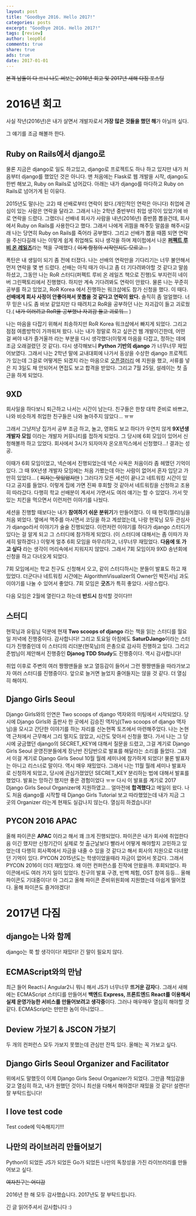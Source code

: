 ```yaml
---
layout: post
title: "Goodbye 2016. Hello 2017!"
categories: posts
excerpt: "Goodbye 2016. Hello 2017!"
tags: [review]
author: leop0ld
comments: true
share: true
ads: true
date: 2017-01-01
---
```


<del>본격 남들이 다 쓰니 나도 써보는 2016년 회고 및 2017년 새해 다짐 포스팅</del>

# 2016년 회고

사실 작년(2016년)은 내가 살면서 개발자로서 **가장 많은 것들을 했던 해**가 아닐까 싶다.

그 얘기를 조금 해볼까 한다.


## Ruby on Rails에서 django로

물론 지금은 django로 일도 하고있고, django로 프로젝트도 하나 하고 있지만 내가 처음부터 django를 했었던 것은 아니다. 맨 처음에는 Flask로 웹 개발을 시작, django도 한번 해보고, Ruby on Rails로 넘어갔다. 아래는 내가 django를 마다하고 Ruby on Rails로 넘어가게 된 이유다.

2015년도 말(나는 고2) 때 선배로부터 연락이 왔다.(개인적인 연락은 아니다) 취업에 관심이 있는 사람은 연락을 달라고. 그래서 나는 2학년 중반부터 취업 생각이 있었기에 바로 연락을 드렸다. 그랬더니 선배네 회사가 사람을 내년(2016년) 중반쯤 뽑을건데, 회사에서 Ruby on Rails를 사용한다고 했다.
그래서 나에게 귀띔을 해주듯 말씀을 해주시길래 나는 당연히 Ruby on Rails를 죽어라 공부했다. 그리고 선배가 뽑을 때쯤 되면 연락을 주신다길래 나는 이렇게 쉽게 취업해도 되나 생각을 하며 제이펍에서 나온 [**퍼펙트 루비 온 레일즈**](http://jpub.tistory.com/529)라는 책을 구매했다.( ~~이게 함정의 시작인지도 모르고...~~ )

폭탄은 내 생일이 되기 좀 전에 터졌다. 나는 선배의 연락만을 기다리기는 너무 불안해서 먼저 연락을 몇 번 드렸다. 선배는 아직 때가 아니고 좀 더 기다려봐야할 것 같다고 말씀하셨고, 그동안 나는 RoR 스터디(퍼펙트 루비 온 레일즈 책으로 진행)도 부지런히 네이버 그린팩토리에서 진행했다. 하지만 계속 기다려봐도 연락이 안왔다.
물론 나는 꾸준히 공부를 하고 있었고, RoR Korea 에서 진행하는 워크샵에도 참가 신청을 했다. 이 때다. **선배에게 회사 사정이 안좋아져서 못뽑을 것 같다고 연락이 왔다.** 솔직히 좀 얼얼했다. 너무 믿은 나도 좀 바보 같았지만 다 때려치고 RoR을 공부하던 나는 자괴감이 들고 괴로웠다.( ~~내가 이러려고 RoR을 공부했나 자괴감 들고 괴로워...~~ )

나는 마음을 다잡기 위해서 죄송하지만 RoR Korea 워크샵에서 빠지게 되었다. 그리고 점점 여름방학이 가까워져 왔다. 나는 내가 정말로 하고 싶은건 웹 개발이긴한데, 어떤 걸 써야 내가 즐거울까 라는 부분을 다시 생각했다(이렇게 마음을 다잡고, 정하는 데에 조금 오래걸렸던 것 같다). 다시 생각해보니 **Python 기반의 django** 가 너무너무 재밌어보였다. 그래서 나는 2학년 말에 교내대회에 나가서 동상을 수상한 django 프로젝트가 있는데 그걸로 어떻게든 되겠지 라는 마음으로 [오픈갤러리](http://www.opengallery.co.kr/) 에 지원을 했고, 서류를 넣은 지 3일도 채 안되어서 면접도 보고 합격을 받았다. 그리고 7월 25일, 설레이는 첫 출근을 하게 되었다.


## 9XD

회사일을 하다보니 퇴근하고 나서는 시간이 남는다.
친구들은 한창 대학 준비로 바쁘고, 나와 비슷하게 취업한 친구들은 나와 놀아주지 않았다... ㅠㅠ

그래서 그냥저냥 집가서 공부 조금 하고, 놀고, 영화도 보고 하다가 우연치 않게 **9X년생 개발자 모임** 이라는 개발자 커뮤니티를 접하게 되었다.
그 당시에 6회 모임이 있어서 신청해볼까 하고 있었다. 회사에서 3시가 되자마자 온오프믹스에서 신청했다...! 결과는 성공.

이때가 6회 모임이었고, 넥슨에서 진행되었는데 넥슨 사옥은 처음이라 좀 헤맸던 기억이 있다.
그 때 9X년생 개발자 모임에는 처음 가봤는데 아는 사람이 없어서 혼자 입닫고 가만히 있었다... ( ~~피자는 맛있었지만~~ )
그러다가 모든 세션이 끝나고 네트워킹 시간이 있다고 공지를 들었다.
이렇게 집에 가면 진짜 후회할 것 같아서 네트워킹을 신청하고 조용히 따라갔다. 다행히 학교 선배분이 계셔서 가면서도 여러 얘기는 할 수 있었다.
가서 맛있는 치킨을 먹으면서 이런저런 이야기를 나눴다.

세션을 진행할 때보다는 내가 **참여하기 쉬운 분위기**가 만들어졌다.
이 때 현묵(젤리)님을 처음 뵈었다. 옆에서 맥주를 마시면서 코딩을 하고 계셨었는데, 나랑 현묵님 모두 관심사가 django라서 이야기가 술술 진행되었다.
이런저런 이야기를 하다가 django 스터디가 있다는 걸 알게 되고 그 스터디에 참가하게 되었다. (이 스터디에 대해서는 좀 이따가 자세히 말하겠다.)
이렇게 얼추 6회 모임을 마무리하고, 너무너무 재밌었다. **다음에 또 가고 싶다** 라는 생각이 머리속에서 지워지지 않았다.
그래서 7회 모임이자 9XD 송년회에 신청을 하고 다녀오게 되었다.

7회 모임에서는 학교 친구도 신청해서 오고, 같이 스터디하시는 분들이 발표도 하고 재밌었다.
더군다나 네트워킹 시간에는 AlgorithmVisualizer의 Owner인 박진서님 과도 이야기를 나눌 수 있어서 좋았다.
7회 모임은 **굿즈**가 특히 좋았다. 사랑스럽다.

다음 모임은 2월에 열린다고 하는데 **반드시** 참석할 것이다!!!


## 스터디

현묵님과 유림님 덕분에 현재 **Two scoops of django** 라는 책을 읽는 스터디를 월요일 저녁에 진행중이다. 감사합니다!
그리고 토요일 아침에도 **SaturDJango**이라는 스터디가 진행중인데 이 스터디의 리더분(현묵님)의 은총으로 감사히 진행하고 있다.
그리고 준범님이 제안해서 진행중인 **Djanog TDD Study**도 진행중이다. 역시 감사합니다!

취업 이후로 주변의 여러 짱짱맨들을 보고 열등감이 들어서 그런 짱짱맨들을 따라가보고자 여러 스터디를 진행중이다.
앞으로 늘거면 늘었지 줄어들지는 않을 것 같다. 더 열심히 해야지.


## Django Girls Seoul

Django Girls와의 인연은 Two scoops of django 역자와의 미팅에서 시작되었다.
당시에 Django Girls와 출판사 한 곳에서 김승진 역자님(Two scoops of django 역자님)을 모시고 간단한 이야기를 하는 자리를 신논현쪽 토즈에서 마련해주었다.
나는 논현역 근처에서 근무해서 그리 멀지도 않았고, 시간도 맞아서 신청을 했다.
가서 나는 그 당시에 궁금했던 django의 SECRET_KEY에 대해서 질문을 드렸고, 그걸 계기로 Django Girls Seoul 운영진분들에게 장난반 진담반으로 발표를 해달라는 소리를 들었다.
그래서 이걸 계기로 Django Girls Seoul 10월 월례 세미나에 참가하게 되었다! 물론 발표자는 아니고 리스너로 말이다.
역시 매우 재밌었다.
그래서 나는 11월 월례 세미나 발표자로 신청하게 되었고, 당시에 관심가졌었던 SECRET_KEY 분리하는 법에 대해서 발표를 했었다.
발표는 망하긴 했지만 좋은 경험이었다 ㅠㅠ
다시 이 발표를 계기로 2017 Django Girls Seoul Organizer에 지원하였고... 얼마전에 **합격했다**고 메일이 왔다.
나도 처음 django를 시작할 때 Django Girls Tutorial 보고 따라했었는데 내가 지금 그 곳의 Organizer 라는게 현재도 실감나지 않는다.
열심히 하겠습니다!


## PYCON 2016 APAC

올해 파이콘은 **APAC** 이라고 해서 꽤 크게 진행되었다.
파이콘은 내가 회사에 취업한다음 이긴 했지만 신청기간이 실제로 첫 출근날보다 빨라서 어떻게 해야할지 고민하고 있었는데 다행히 회사쪽에서 자금을 내줄 수 있을 것 같다고 해서 회사의 지원으로 다녀왔던 기억이 있다.
PYCON 2015년도는 학생이었을때라 자금이 없어서 못갔다.
그래서 PYCON 2016이 더더 재밌었다. 왜 이런 컨퍼런스를 진작에 안왔을까. 후회되었다.
파이콘에서도 여러 가지 일이 있었다.
친구의 발표 구경, 빈백 체험, OST 참여 등등... 올해 파이콘도 기대중이다!
아 그리고 올해 파이콘 준비위원회에 지원했는데 아쉽게 떨어졌다.
올해 파이콘도 즐겨야겠다!


# 2017년 다짐

## django는 나와 함께

django는 쭉 할 생각이다! 재밌다! 긴 말이 필요치 않다.

## ECMAScript와의 만남

최근 들어 React니 Angular2니 뭐니 해서 JS가 너무너무 **뜨거운 감자**다.
그래서 새해에는 ECMAScript 스터디를 만들어서 **백엔드 Express, 프론트엔드 React를 이용해서 실제 운영가능한 서비스를 만들어보려고 생각중**이다.
그러나 매우매우 열심히 해야할 것 같다. ECMAScript는 만만한 놈이 아니었다...

## Deview 가보기 & JSCON 가보기

두 개의 컨퍼런스 모두 가보지 못했는데 관심만 잔뜩 있다. 올해는 꼭 가보고 싶다.

## Django Girls Seoul Organizer and Facilitator

위에서도 말했듯이 이제 Django Girls Seoul Organizer가 되었다.
그만큼 책임감을 갖고 열심히 하고, 내가 원했던 것이니 최선을 다해서 해야겠다! 재밌을 것 같다! 설렌다!
잘 부탁드립니다!

## I love test code

Test code에 익숙해지기!!!

## 나만의 라이브러리 만들어보기

Python이 되었든 JS가 되었든 Go가 되었든 나만의 독창성을 가진 라이브러리를 만들어보고 싶다.

~~여자친구는 어디감~~

2016년 한 해 모두 감사했습니다.
2017년도 잘 부탁드립니다.

긴 글 읽어주셔서 감사합니다 :)
